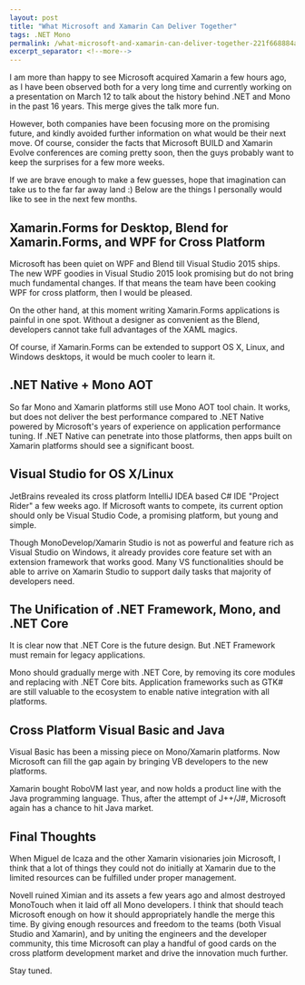 ```yaml
---
layout: post
title: "What Microsoft and Xamarin Can Deliver Together"
tags: .NET Mono
permalink: /what-microsoft-and-xamarin-can-deliver-together-221f668884a7
excerpt_separator: <!--more-->
---
```

I am more than happy to see Microsoft acquired Xamarin a few hours ago, as I have been observed both for a very long time and currently working on a presentation on March 12 to talk about the history behind .NET and Mono in the past 16 years. This merge gives the talk more fun.

However, both companies have been focusing more on the promising future, and kindly avoided further information on what would be their next move. Of course, consider the facts that Microsoft BUILD and Xamarin Evolve conferences are coming pretty soon, then the guys probably want to keep the surprises for a few more weeks.

If we are brave enough to make a few guesses, hope that imagination can take us to the far far away land :) Below are the things I personally would like to see in the next few months.
<!--more-->

## Xamarin.Forms for Desktop, Blend for Xamarin.Forms, and WPF for Cross Platform

Microsoft has been quiet on WPF and Blend till Visual Studio 2015 ships. The new WPF goodies in Visual Studio 2015 look promising but do not bring much fundamental changes. If that means the team have been cooking WPF for cross platform, then I would be pleased.

On the other hand, at this moment writing Xamarin.Forms applications is painful in one spot. Without a designer as convenient as the Blend, developers cannot take full advantages of the XAML magics.

Of course, if Xamarin.Forms can be extended to support OS X, Linux, and Windows desktops, it would be much cooler to learn it.

## .NET Native + Mono AOT

So far Mono and Xamarin platforms still use Mono AOT tool chain. It works, but does not deliver the best performance compared to .NET Native powered by Microsoft's years of experience on application performance tuning. If .NET Native can penetrate into those platforms, then apps built on Xamarin platforms should see a significant boost.

## Visual Studio for OS X/Linux

JetBrains revealed its cross platform IntelliJ IDEA based C# IDE "Project Rider" a few weeks ago. If Microsoft wants to compete, its current option should only be Visual Studio Code, a promising platform, but young and simple.

Though MonoDevelop/Xamarin Studio is not as powerful and feature rich as Visual Studio on Windows, it already provides core feature set with an extension framework that works good. Many VS functionalities should be able to arrive on Xamarin Studio to support daily tasks that majority of developers need.

## The Unification of .NET Framework, Mono, and .NET Core

It is clear now that .NET Core is the future design. But .NET Framework must remain for legacy applications.

Mono should gradually merge with .NET Core, by removing its core modules and replacing with .NET Core bits. Application frameworks such as GTK# are still valuable to the ecosystem to enable native integration with all platforms.

## Cross Platform Visual Basic and Java

Visual Basic has been a missing piece on Mono/Xamarin platforms. Now Microsoft can fill the gap again by bringing VB developers to the new platforms.

Xamarin bought RoboVM last year, and now holds a product line with the Java programming language. Thus, after the attempt of J++/J#, Microsoft again has a chance to hit Java market.

## Final Thoughts

When Miguel de Icaza and the other Xamarin visionaries join Microsoft, I think that a lot of things they could not do initially at Xamarin due to the limited resources can be fulfilled under proper management.

Novell ruined Ximian and its assets a few years ago and almost destroyed MonoTouch when it laid off all Mono developers. I think that should teach Microsoft enough on how it should appropriately handle the merge this time. By giving enough resources and freedom to the teams (both Visual Studio and Xamarin), and by uniting the engineers and the developer community, this time Microsoft can play a handful of good cards on the cross platform development market and drive the innovation much further.

Stay tuned.